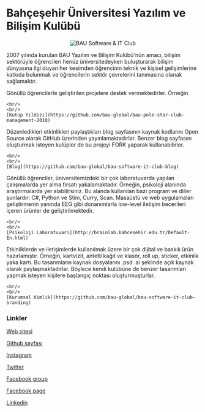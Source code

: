 # Bahçeşehir Üniversitesi Yazılım ve Bilişim Kulübü

<p align="center"> <img alt="BAU Software & IT Club"
      src="https://user-images.githubusercontent.com/602600/77206729-b5aac700-6b08-11ea-921d-cd2a9c397fac.png">
</p> <p>
    2007 yılında kurulan BAU Yazılım ve Bilişim Kulübü'nün amacı, bilişim
    sektörüyle öğrencileri henüz üniversitedeyken buluşturarak bilişim
    dünyasına ilgi duyan her kesimden öğrencinin teknik ve kişisel
    gelişimlerine katkıda bulunmak ve öğrencilerin sektör çevrelerini
    tanımasına olanak sağlamaktır.
</p> <p>
    Gönüllü öğrencilerle geliştirilen projelere destek vermektedirler. Örneğin
    
    <br/>
    <br/>
    [Kutup Yıldızı](https://github.com/bau-global/bau-pole-star-club-management-2010)
</p> <p>
    Düzenledikleri etkinlikleri paylaştıkları blog sayfasının kaynak kodlarını Open Source olarak GitHub üzerinden
    yayınlamaktadırlar.
    Benzer blog sayfasını oluşturmak isteyen kulüpler de bu projeyi FORK yaparak kullanabilirler.
    
    <br/>
    <br/>
    [Blog](https://github.com/bau-global/bau-software-it-club-blog)
</p> <p>
    Gönüllü öğrenciler, üniversitemizdeki bir çok laboratuvarda yapılan çalışmalarda yer alma fırsatı yakalamaktadır. 
    Örneğin, psikoloji alanında araştırmalarda yer alabilirsiniz. 
    Bu alanda kullanılan bazı program ve diller şunlardır: C#, Python ve Stim, Curry, Scan. Masaüstü ve web uygulamaları
    geliştirmenin yanında EEG gibi donanımlarla low-level iletişim becerileri içeren ürünler de geliştirilmektedir.
    
    <br/>
    <br/>
    [Psikoloji Laboratuvarı](http://brainlab.bahcesehir.edu.tr/Default-En.html)
</p> <p>
    Etkinliklerde ve iletişimlerde kullanılmak üzere bir çok dijital ve baskılı ürün hazırlamıştır.
    Örneğin, kartvizit, antetli kağıt ve klasör, roll up, sticker, etkinlik yaka kartı. Bu tasarımların
    kaynak dosyalarını .psd .ai şeklinde açık kaynak olarak paylaşmaktadırlar. Böylece kendi kulübüne de
    benzer tasarımları yapmak isteyen kişilere başlangıç noktası oluşturmuşturlar.
    
    <br/>
    <br/>
    [Kurumsal Kimlik](https://github.com/bau-global/bau-software-it-club-branding)
</p>

### Linkler
[Web sitesi](https://yazilimbilisim.com)

[Github sayfası](https://github.com/bau-global)

[Instagram](https://www.instagram.com/bauyazilim)

[Twitter](https://twitter.com/buyabi)

[Facebook group](https://www.facebook.com/groups/buyabi)

[Facebook page](https://facebook.com/pg/buyabi/about)

[Linkedin](https://www.linkedin.com/groups/4214425/)